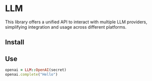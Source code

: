 # LLM

This library offers a unified API to interact with multiple LLM providers, simplifying integration and usage across different platforms.

## Install

## Use

```ruby
openai = LLM::OpenAI(secret)
openai.complete("Hello")
```
